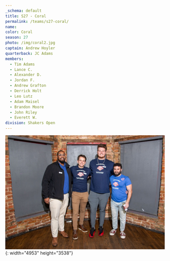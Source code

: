 ```yaml
---
_schema: default
title: S27 - Coral
permalink: /teams/s27-coral/
name:
color: Coral
season: 27
photo: /img/coral2.jpg
captain: Andrew Hoyler
quarterback: JC Adams
members:
  - Tim Adams
  - Lance C.
  - Alexander D.
  - Jordan F.
  - Andrew Grafton
  - Derrick Holt
  - Leo Lutz
  - Adam Maisel
  - Brandon Moore
  - John Riley
  - Everett W.
division: Shakers Open
---
```

![](/img/da2-7066.jpg){: width="4953" height="3538"}